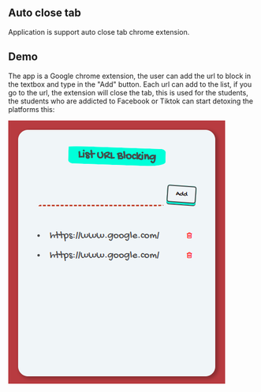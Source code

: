 ## Auto close tab 

Application is support auto close tab chrome extension.

## Demo 

The app is a Google chrome extension, the user can add the url to block in the textbox and type in the "Add" button. Each url can add to the list, if you go to the url, the extension will close the tab, this is used for the students, the students who are addicted to Facebook or Tiktok can start detoxing the platforms this:

![](https://raw.githubusercontent.com/piandhust/contact-icon/main/image-collection/autoclose-tab/background.png)

